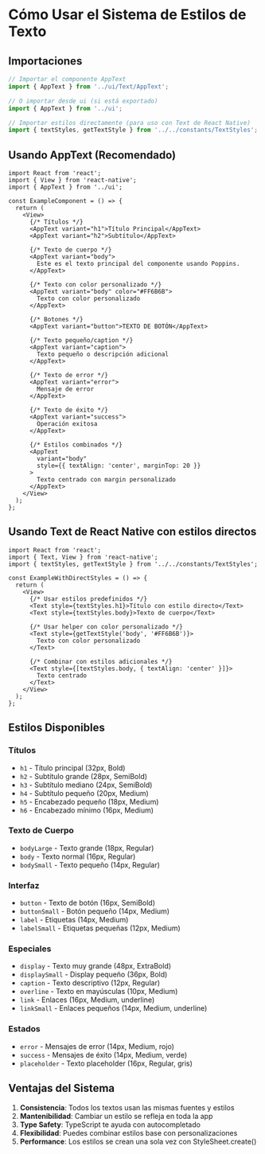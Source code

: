# Cómo Usar el Sistema de Estilos de Texto

## Importaciones

```typescript
// Importar el componente AppText
import { AppText } from '../ui/Text/AppText';

// O importar desde ui (si está exportado)
import { AppText } from '../ui';

// Importar estilos directamente (para uso con Text de React Native)
import { textStyles, getTextStyle } from '../../constants/TextStyles';
```

## Usando AppText (Recomendado)

```tsx
import React from 'react';
import { View } from 'react-native';
import { AppText } from '../ui';

const ExampleComponent = () => {
  return (
    <View>
      {/* Títulos */}
      <AppText variant="h1">Título Principal</AppText>
      <AppText variant="h2">Subtítulo</AppText>
      
      {/* Texto de cuerpo */}
      <AppText variant="body">
        Este es el texto principal del componente usando Poppins.
      </AppText>
      
      {/* Texto con color personalizado */}
      <AppText variant="body" color="#FF6B6B">
        Texto con color personalizado
      </AppText>
      
      {/* Botones */}
      <AppText variant="button">TEXTO DE BOTÓN</AppText>
      
      {/* Texto pequeño/caption */}
      <AppText variant="caption">
        Texto pequeño o descripción adicional
      </AppText>
      
      {/* Texto de error */}
      <AppText variant="error">
        Mensaje de error
      </AppText>
      
      {/* Texto de éxito */}
      <AppText variant="success">
        Operación exitosa
      </AppText>
      
      {/* Estilos combinados */}
      <AppText 
        variant="body" 
        style={{ textAlign: 'center', marginTop: 20 }}
      >
        Texto centrado con margin personalizado
      </AppText>
    </View>
  );
};
```

## Usando Text de React Native con estilos directos

```tsx
import React from 'react';
import { Text, View } from 'react-native';
import { textStyles, getTextStyle } from '../../constants/TextStyles';

const ExampleWithDirectStyles = () => {
  return (
    <View>
      {/* Usar estilos predefinidos */}
      <Text style={textStyles.h1}>Título con estilo directo</Text>
      <Text style={textStyles.body}>Texto de cuerpo</Text>
      
      {/* Usar helper con color personalizado */}
      <Text style={getTextStyle('body', '#FF6B6B')}>
        Texto con color personalizado
      </Text>
      
      {/* Combinar con estilos adicionales */}
      <Text style={[textStyles.body, { textAlign: 'center' }]}>
        Texto centrado
      </Text>
    </View>
  );
};
```

## Estilos Disponibles

### Títulos
- `h1` - Título principal (32px, Bold)
- `h2` - Subtítulo grande (28px, SemiBold)
- `h3` - Subtítulo mediano (24px, SemiBold)
- `h4` - Subtítulo pequeño (20px, Medium)
- `h5` - Encabezado pequeño (18px, Medium)
- `h6` - Encabezado mínimo (16px, Medium)

### Texto de Cuerpo
- `bodyLarge` - Texto grande (18px, Regular)
- `body` - Texto normal (16px, Regular)
- `bodySmall` - Texto pequeño (14px, Regular)

### Interfaz
- `button` - Texto de botón (16px, SemiBold)
- `buttonSmall` - Botón pequeño (14px, Medium)
- `label` - Etiquetas (14px, Medium)
- `labelSmall` - Etiquetas pequeñas (12px, Medium)

### Especiales
- `display` - Texto muy grande (48px, ExtraBold)
- `displaySmall` - Display pequeño (36px, Bold)
- `caption` - Texto descriptivo (12px, Regular)
- `overline` - Texto en mayúsculas (10px, Medium)
- `link` - Enlaces (16px, Medium, underline)
- `linkSmall` - Enlaces pequeños (14px, Medium, underline)

### Estados
- `error` - Mensajes de error (14px, Medium, rojo)
- `success` - Mensajes de éxito (14px, Medium, verde)
- `placeholder` - Texto placeholder (16px, Regular, gris)

## Ventajas del Sistema

1. **Consistencia**: Todos los textos usan las mismas fuentes y estilos
2. **Mantenibilidad**: Cambiar un estilo se refleja en toda la app
3. **Type Safety**: TypeScript te ayuda con autocompletado
4. **Flexibilidad**: Puedes combinar estilos base con personalizaciones
5. **Performance**: Los estilos se crean una sola vez con StyleSheet.create() 